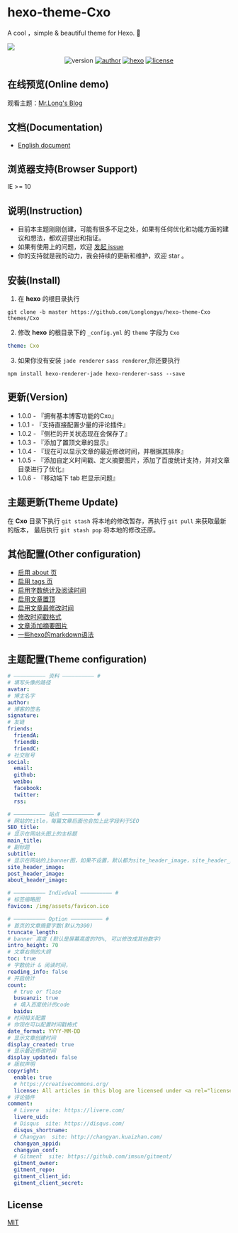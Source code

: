 ﻿# hexo-theme-Cxo
A cool ，simple & beautiful theme for Hexo. 🍄

<img src="./source/img/demo/demo.png"/>

<p align="center">
<img alt="version" src="https://img.shields.io/badge/version-1.0.5-green.svg">
<a href="https://longlongyu.github.io/"><img alt="author" src="https://img.shields.io/badge/author-longlongyu-orange.svg"/></a>
<a href="https://hexo.io"><img alt="hexo" src="https://img.shields.io/badge/hexo-3.0+-0e83cd.svg"/></a>
<a href="https://nodejs.org/"><img alt="license" src="https://img.shields.io/github/license/mashape/apistatus.svg"></a>
</p>

## 在线预览(Online demo)
观看主题：[Mr.Long's Blog](https://longlongyu.github.io/ "Mr.Long's Blog")

## 文档(Documentation)
- [English document](./README_CN.md)

## 浏览器支持(Browser Support)
IE >= 10

## 说明(Instruction)
- 目前本主题刚刚创建，可能有很多不足之处，如果有任何优化和功能方面的建议和想法，都欢迎提出和指证。
- 如果有使用上的问题，欢迎 [发起 issue](https:/github.com/Longlongyu/hexo-theme-Cxo/issues "发起 issue")
- 你的支持就是我的动力，我会持续的更新和维护，欢迎 star 。

## 安装(Install)
1. 在 **hexo** 的根目录执行

``` shell
git clone -b master https://github.com/Longlongyu/hexo-theme-Cxo themes/Cxo
```

2. 修改 **hexo** 的根目录下的 `_config.yml` 的 `theme` 字段为 `Cxo`

``` yaml
theme: Cxo
```

3. 如果你没有安装 `jade renderer` `sass renderer`,你还要执行

``` shell
npm install hexo-renderer-jade hexo-renderer-sass --save
```
## 更新(Version)

- 1.0.0 - 『拥有基本博客功能的Cxo』
- 1.0.1 - 『支持直接配置少量的评论插件』
- 1.0.2 - 『侧栏的开关状态现在会保存了』
- 1.0.3 - 『添加了置顶文章的显示』
- 1.0.4 - 『现在可以显示文章的最近修改时间，并根据其排序』
- 1.0.5 - 『添加自定义时间戳、定义摘要图片，添加了百度统计支持，并对文章目录进行了优化』
- 1.0.6 - 『移动端下 tab 栏显示问题』

## 主题更新(Theme Update)
在 **Cxo** 目录下执行 `git stash` 将本地的修改暂存，再执行 `git pull` 来获取最新的版本，
最后执行 `git stash pop` 将本地的修改还原。

## 其他配置(Other configuration)

- [启用 about 页](https://github.com/Longlongyu/hexo-theme-Cxo/wiki/%E5%BC%80%E5%90%AFabout%E9%A1%B5)
- [启用 tags 页](https://github.com/Longlongyu/hexo-theme-Cxo/wiki/%E5%BC%80%E5%90%AFtags%E9%A1%B5)
- [启用字数统计及阅读时间](https://github.com/Longlongyu/hexo-theme-Cxo/wiki/%E5%BC%80%E5%90%AF%E5%AD%97%E6%95%B0%E7%BB%9F%E8%AE%A1%E5%8F%8A%E9%98%85%E8%AF%BB%E6%97%B6%E9%97%B4)
- [启用文章置顶](https://github.com/Longlongyu/hexo-theme-Cxo/wiki/%E5%BC%80%E5%90%AF%E6%96%87%E7%AB%A0%E7%BD%AE%E9%A1%B6)
- [启用文章最修改时间](https://github.com/Longlongyu/hexo-theme-Cxo/wiki/%E5%BC%80%E5%90%AF%E6%96%87%E7%AB%A0%E6%9C%80%E8%BF%91%E4%BF%AE%E6%94%B9%E6%97%B6%E9%97%B4)
- [修改时间戳格式](https://github.com/Longlongyu/hexo-theme-Cxo/wiki/%E4%BF%AE%E6%94%B9%E6%97%B6%E9%97%B4%E6%88%B3%E6%A0%BC%E5%BC%8F)
- [文章添加摘要图片](https://github.com/Longlongyu/hexo-theme-Cxo/wiki/%E6%96%87%E7%AB%A0%E6%B7%BB%E5%8A%A0%E6%91%98%E8%A6%81%E5%9B%BE%E7%89%87)
- [一些hexo的markdown语法](https://github.com/Longlongyu/hexo-theme-Cxo/wiki/%E4%B8%80%E4%BA%9Bhexo%E7%9A%84markdown%E8%AF%AD%E6%B3%95)

## 主题配置(Theme configuration)

```yaml
# —————————— 资料 —————————— #
# 填写头像的路径
avatar:
# 博主名字
author:
# 博客的签名
signature:
# 友链
friends:
  friendA:
  friendB:
  friendC:
# 社交账号
social:
  email:
  github:
  weibo:
  facebook:
  twitter:
  rss:

# —————————— 站点 —————————— #
# 网站的title，每篇文章后面也会加上此字段利于SEO
SEO_title:
# 显示在网站头图上的主标题
main_title:
# 副标题
subtitle:
# 显示在网站的上banner图，如果不设置，默认都为site_header_image，site_header_image为必选项
site_header_image:
post_header_image:
about_header_image: 

# —————————— Indivdual —————————— #
# 标签缩略图
favicon: /img/assets/favicon.ico

# —————————— Option —————————— #
# 首页的文章摘要字数(默认为300)
truncate_length: 
# banner 高度 (默认是屏幕高度的70%, 可以修改成其他数字)
intro_height: 70
# 文章右侧的大纲
toc: true
# 字数统计 & 阅读时间，
reading_info: false
# 开启统计
count:
  # true or flase
  busuanzi: true
  # 填入百度统计的code
  baidu: 
# 时间相关配置
# 你现在可以配置时间戳格式
date_format: YYYY-MM-DD
# 显示文章创建时间
display_created: true
# 显示最近修改时间
display_updated: false
# 版权声明
copyright:
  enable: true
  # https://creativecommons.org/
  license: All articles in this blog are licensed under <a rel="license" href="https://creativecommons.org/licenses/by-nc-nd/3.0">CC BY-NC-SA 3.0</a> unless stating additionally.
# 评论插件
comment:
  # Livere  site: https://livere.com/
  livere_uid:
  # Disqus  site: https://disqus.com/
  disqus_shortname: 
  # Changyan  site: http://changyan.kuaizhan.com/
  changyan_appid: 
  changyan_conf:
  # Gitment  site: https://github.com/imsun/gitment/
  gitment_owner:
  gitment_repo:
  gitment_client_id:
  gitment_client_secret:
```

## License
[MIT](https://opensource.org/licenses/MIT/ "MIT")
